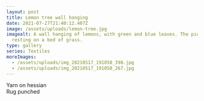 ```yaml
---
layout: post
title: Lemon tree wall hanging
date: 2021-07-27T21:40:12.407Z
image: /assets/uploads/lemon-tree.jpg
imagealt: A wall hanging of lemons, with green and blue leaves. The piece is
  resting on a bed of grass.
type: gallery
series: Textiles
moreImages:
  - /assets/uploads/img_20210517_191058_398.jpg
  - /assets/uploads/img_20210517_191058_267.jpg
---
```

Yarn on hessian \
Rug punched
